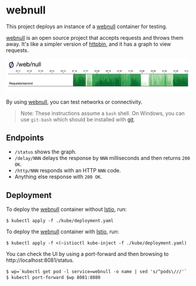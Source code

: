 # webnull

This project deploys an instance of a [webnull] container for testing.

[webnull] is an open source project that accepts requests and throws them away. It's like a simpler version of [httpbin], and it has a graph to view requests.

![graph](webnull.png)

By using [webnull], you can test networks or connectivity.

> Note: These instructions assume a `bash` shell. On Windows, you can use `git-bash` which should be installed with [git](https://git-scm.com/).

## Endpoints

* `/status` shows the graph.
* `/delay/NNN` delays the response by `NNN` milliseconds and then returns `200 OK`.
* `/http/NNN` responds with an HTTP `NNN` code.
* Anything else response with `200 OK`.

## Deployment

To deploy the [webnull] container without [Istio], run:

    $ kubectl apply -f ./kube/deployment.yaml

To deploy the [webnull] container with [Istio], run:

    $ kubectl apply -f <(~istioctl kube-inject -f ./kube/deployment.yaml)

You can check the UI by using a port-forward and then browsing to http://localhost:8081/status.

    $ wp=`kubectl get pod -l service=webnull -o name | sed 's/^pods\///'`
    $ kubectl port-forward $wp 8081:8080

[webnull]: https://github.com/ancientlore/webnull
[httpbin]: http://httpbin.org/
[Istio]: https://istio.io/
